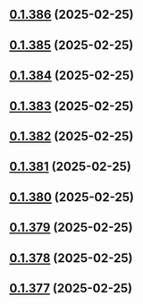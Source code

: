 ## [0.1.386](https://github.com/binary-braids/terraform-oracle/compare/v0.1.385...v0.1.386) (2025-02-25)



## [0.1.385](https://github.com/binary-braids/terraform-oracle/compare/v0.1.384...v0.1.385) (2025-02-25)



## [0.1.384](https://github.com/binary-braids/terraform-oracle/compare/v0.1.383...v0.1.384) (2025-02-25)



## [0.1.383](https://github.com/binary-braids/terraform-oracle/compare/v0.1.382...v0.1.383) (2025-02-25)



## [0.1.382](https://github.com/binary-braids/terraform-oracle/compare/v0.1.381...v0.1.382) (2025-02-25)



## [0.1.381](https://github.com/binary-braids/terraform-oracle/compare/v0.1.380...v0.1.381) (2025-02-25)



## [0.1.380](https://github.com/binary-braids/terraform-oracle/compare/v0.1.379...v0.1.380) (2025-02-25)



## [0.1.379](https://github.com/binary-braids/terraform-oracle/compare/v0.1.378...v0.1.379) (2025-02-25)



## [0.1.378](https://github.com/binary-braids/terraform-oracle/compare/v0.1.377...v0.1.378) (2025-02-25)



## [0.1.377](https://github.com/binary-braids/terraform-oracle/compare/v0.1.376...v0.1.377) (2025-02-25)



